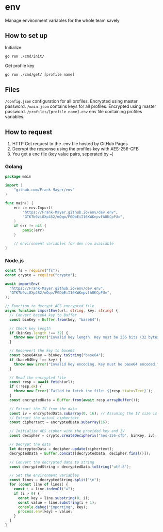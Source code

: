 # env

Manage environment variables for the whole team savely

## How to set up

Initialize

```sh
go run ./cmd/init/
```

Get profile key

```sh
go run ./cmd/get/ [profile name]
```

## Files

`/config.json` configuration for all profiles. Encrypted using master password.
`/main.json` contains keys for all profiles. Encrypted using master password.
`/profiles/[profile name].env` env file containing profiles variables.

## How to request

1. HTTP Get request to the .env file hosted by GitHub Pages
2. Decrypt the response using the profiles key with AES-256-CFB
3. You get a enc file (key value pairs, seperated by `=`)

### Golang

```go
package main

import (
    "github.com/Frank-Mayer/env"
)

func main() {
    err := env.Import(
        "https://Frank-Mayer.github.io/env/dev.env",
        "GTK7b9zi8Xp482/mQqo/FGDbEiI16XWKnpvfA8KCpPU=",
    )
    if err != nil {
        panic(err)
    }

    // environment variables for dev now available
}
```

### Node.js

```ts
const fs = require("fs");
const crypto = require("crypto");

await importEnv(
  "https://Frank-Mayer.github.io/env/dev.env",
  "GTK7b9zi8Xp482/mQqo/FGDbEiI16XWKnpvfA8KCpPU=",
);

// Function to decrypt AES encrypted file
async function importEnv(url: string, key: string) {
  // Convert base64 key to Buffer
  const binKey = Buffer.from(key, "base64");

  // Check key length
  if (binKey.length !== 32) {
    throw new Error("Invalid key length. Key must be 256 bits (32 bytes).");
  }

  // Reconvert the key to base64
  const base64Key = binKey.toString("base64");
  if (base64Key !== key) {
    throw new Error("Invalid key encoding. Key must be base64 encoded.");
  }

  // Read the encrypted file
  const resp = await fetch(url);
  if (!resp.ok) {
    throw new Error(`Failed to fetch the file: ${resp.statusText}`);
  }
  const encryptedData = Buffer.from(await resp.arrayBuffer());

  // Extract the IV from the data
  const iv = encryptedData.subarray(0, 16); // Assuming the IV size is the same as AES block size (16 bytes)
  // Extract the actual ciphertext
  const ciphertext = encryptedData.subarray(16);

  // Initialize AES cipher with the provided key and IV
  const decipher = crypto.createDecipheriv("aes-256-cfb", binKey, iv);

  // Decrypt the data
  let decryptedData = decipher.update(ciphertext);
  decryptedData = Buffer.concat([decryptedData, decipher.final()]);

  // Convert the decrypted data to string
  const decryptedString = decryptedData.toString("utf-8");

  // Set the environment variables
  const lines = decryptedString.split("\n");
  for (const line of lines) {
    const i = line.indexOf("=");
    if (i > 0) {
      const key = line.substring(0, i);
      const value = line.substring(i + 1);
      console.debug("importing", key);
      process.env[key] = value;
    }
  }
}
```
